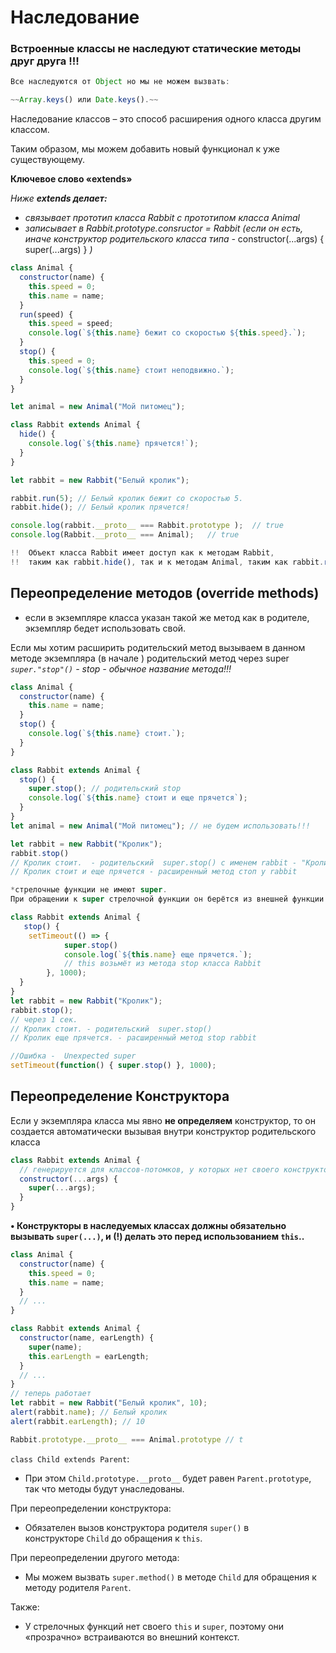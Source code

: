 # Наследование

### **Встроенные классы не наследуют  статические методы друг друга !!!**

```jsx
Все наследуются от Object но мы не можем вызвать:

~~Array.keys() или Date.keys().~~
```

Наследование классов – это способ расширения одного класса другим классом.

Таким образом, мы можем добавить новый функционал к уже существующему.

**Ключевое слово «extends»**

*Ниже **extends делает:***

- *связывает прототип класса Rabbit с прототипом класса Animal*
- *записывает в Rabbit.prototype.consructor = Rabbit (если он есть, иначе конструктор родительского класса типа  -*   constructor(...args) {   super(...args)   }       *)*

```jsx
class Animal {
  constructor(name) {
    this.speed = 0;
    this.name = name;
  }
  run(speed) {
    this.speed = speed;
    console.log(`${this.name} бежит со скоростью ${this.speed}.`);
  }
  stop() {
    this.speed = 0;
    console.log(`${this.name} стоит неподвижно.`);
  }
}

let animal = new Animal("Мой питомец");

class Rabbit extends Animal {
  hide() {
    console.log(`${this.name} прячется!`);
  }
}

let rabbit = new Rabbit("Белый кролик");

rabbit.run(5); // Белый кролик бежит со скоростью 5.
rabbit.hide(); // Белый кролик прячется!

console.log(rabbit.__proto__ === Rabbit.prototype );  // true
console.log(Rabbit.__proto__ === Animal);   // true

!!  Объект класса Rabbit имеет доступ как к методам Rabbit, 
!!  таким как rabbit.hide(), так и к методам Animal, таким как rabbit.run().
```

## Переопределение методов (override methods)

- если в экземпляре класса указан такой же метод как в родителе, экземпляр бедeт использовать свой.

Если мы хотим расширить родительский метод вызываем в данном методе экземпляра (в начале ) родительский метод через super
*`super."stop"()`  - stop - обычное название метода!!!*

```jsx
class Animal {
  constructor(name) {
    this.name = name;
  }
  stop() {
    console.log(`${this.name} стоит.`);
  }
}

class Rabbit extends Animal {
  stop() {
    super.stop(); // родительский stop
    console.log(`${this.name} стоит и еще прячется`);
  }
}
let animal = new Animal("Мой питомец"); // не будем использовать!!!

let rabbit = new Rabbit("Кролик");
rabbit.stop() 
// Кролик стоит.  - родительский  super.stop() с именем rabbit - "Кролик"
// Кролик стоит и еще прячется - расширенный метод стоп у rabbit

*стрелочные функции не имеют super.
При обращении к super стрелочной функции он берётся из внешней функции:*

class Rabbit extends Animal {
   stop() {
    setTimeout(() => {
			super.stop()
			console.log(`${this.name} еще прячется.`);
			// this возьмёт из метода stop класса Rabbit 
		}, 1000); 
  }
}
let rabbit = new Rabbit("Кролик");
rabbit.stop();
// через 1 сек. 
// Кролик стоит. - родительский  super.stop()
// Кролик еще прячется. - расширенный метод stop rabbit

//Ошибка -  Unexpected super
setTimeout(function() { super.stop() }, 1000);

```

## Переопределение Конструктора

Если у экземпляра класса мы явно **не определяем** конструктор, то он создается автоматически вызывая внутри конструктор родительского класса

```jsx
class Rabbit extends Animal {
  // генерируется для классов-потомков, у которых нет своего конструктора
  constructor(...args) {
    super(...args);
  }
}
```

**• Конструкторы в наследуемых классах должны обязательно вызывать `super(...)`, и (!) делать это перед использованием `this`..**

```jsx
class Animal {
  constructor(name) {
    this.speed = 0;
    this.name = name;
  }
  // ...
}

class Rabbit extends Animal {
  constructor(name, earLength) {
    super(name);
    this.earLength = earLength;
  }
  // ...
}
// теперь работает
let rabbit = new Rabbit("Белый кролик", 10);
alert(rabbit.name); // Белый кролик
alert(rabbit.earLength); // 10

Rabbit.prototype.__proto__ === Animal.prototype // t
```

`class Child extends Parent`:

- При этом `Child.prototype.__proto__` будет равен `Parent.prototype`, так что методы будут унаследованы.

При переопределении конструктора:

- Обязателен вызов конструктора родителя `super()` в конструкторе `Child` до обращения к `this`.

При переопределении другого метода:

- Мы можем вызвать `super.method()` в методе `Child` для обращения к методу родителя `Parent`.

Также:

- У стрелочных функций нет своего `this` и `super`, поэтому они «прозрачно» встраиваются во внешний контекст.